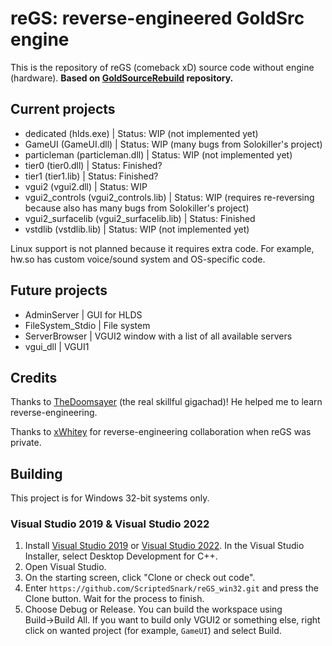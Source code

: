 # reGS: reverse-engineered GoldSrc engine

This is the repository of reGS (comeback xD) source code without engine (hardware). **Based on [GoldSourceRebuild](https://github.com/Triang3l/GoldSourceRebuild) repository.**

## Current projects

- dedicated (hlds.exe) | Status: WIP (not implemented yet)
- GameUI (GameUI.dll) | Status: WIP (many bugs from Solokiller's project)
- particleman (particleman.dll) | Status: WIP (not implemented yet)
- tier0 (tier0.dll) | Status: Finished?
- tier1 (tier1.lib) | Status: Finished?
- vgui2 (vgui2.dll) | Status: WIP
- vgui2_controls (vgui2_controls.lib) | Status: WIP (requires re-reversing because also has many bugs from Solokiller's project)
- vgui2_surfacelib (vgui2_surfacelib.lib) | Status: Finished
- vstdlib (vstdlib.lib) | Status: WIP (not implemented yet)

Linux support is not planned because it requires extra code. For example, hw.so has custom voice/sound system and OS-specific code.

## Future projects

- AdminServer | GUI for HLDS
- FileSystem_Stdio | File system
- ServerBrowser | VGUI2 window with a list of all available servers
- vgui_dll | VGUI1

## Credits

Thanks to [TheDoomsayer](https://github.com/TheDoomsayer) (the real skillful gigachad)! He helped me to learn reverse-engineering.

Thanks to [xWhitey](https://github.com/xWhitey) for reverse-engineering collaboration when reGS was private.


## Building

This project is for Windows 32-bit systems only.

### Visual Studio 2019 & Visual Studio 2022
1. Install [Visual Studio 2019](https://my.visualstudio.com/Downloads?q=Visual%20Studio%20Community%202019) or [Visual Studio 2022](https://visualstudio.microsoft.com/vs/preview/vs2022/#download-preview). In the Visual Studio Installer, select Desktop Development for C++.
2. Open Visual Studio.
3. On the starting screen, click "Clone or check out code".
4. Enter `https://github.com/ScriptedSnark/reGS_win32.git` and press the Clone button. Wait for the process to finish.
5. Choose Debug or Release. You can build the workspace using Build→Build All. If you want to build only VGUI2 or something else, right click on wanted project (for example, `GameUI`) and select Build.
